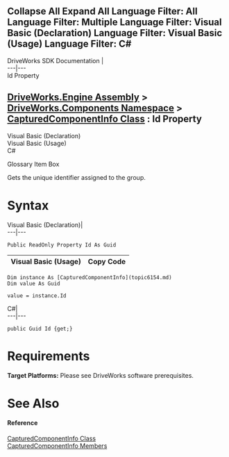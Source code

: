 Collapse All Expand All Language Filter: All  Language Filter: Multiple  Language Filter: Visual Basic (Declaration) Language Filter: Visual Basic (Usage) Language Filter: C#  
---  
DriveWorks SDK Documentation  |   
---|---  
Id Property   
  
[DriveWorks.Engine Assembly](topic2156.md) > [DriveWorks.Components Namespace](topic6089.md) > [CapturedComponentInfo Class](topic6154.md) : Id Property  
---  
  
Visual Basic (Declaration)    
Visual Basic (Usage)    
C# 

Glossary Item Box

Gets the unique identifier assigned to the group. 

# Syntax

Visual Basic (Declaration)|   
---|---  
      
    
    Public ReadOnly Property Id As Guid  
  
Visual Basic (Usage)| Copy Code  
---|---  
      
    
    Dim instance As [CapturedComponentInfo](topic6154.md)
    Dim value As Guid
     
    value = instance.Id  
  
C#|   
---|---  
      
    
    public Guid Id {get;}  
  
# Requirements

**Target Platforms:** Please see DriveWorks software prerequisites.

# See Also

#### Reference

[CapturedComponentInfo Class](topic6154.md)   
[CapturedComponentInfo Members](topic6155.md)


